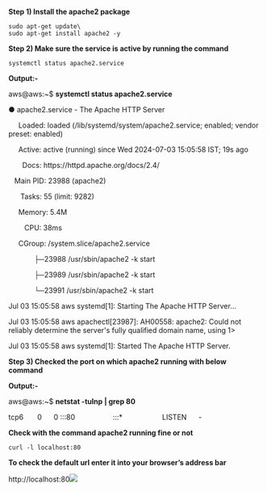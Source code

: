 **Step 1) Install the apache2 package**
```
sudo apt-get update\
sudo apt-get install apache2 -y 

```

**Step 2) Make sure the service is active by running the command** 
```
systemctl status apache2.service

```

**Output:-**

aws\@aws:\~$ **systemctl status apache2.service** 

● apache2.service - The Apache HTTP Server

     Loaded: loaded (/lib/systemd/system/apache2.service; enabled; vendor preset: enabled)

     Active: active (running) since Wed 2024-07-03 15:05:58 IST; 19s ago

       Docs: https\://httpd.apache.org/docs/2.4/

   Main PID: 23988 (apache2)

      Tasks: 55 (limit: 9282)

     Memory: 5.4M

        CPU: 38ms

     CGroup: /system.slice/apache2.service

             ├─23988 /usr/sbin/apache2 -k start

             ├─23989 /usr/sbin/apache2 -k start

             └─23991 /usr/sbin/apache2 -k start

Jul 03 15:05:58 aws systemd\[1]: Starting The Apache HTTP Server...

Jul 03 15:05:58 aws apachectl\[23987]: AH00558: apache2: Could not reliably determine the server's fully qualified domain name, using 1>

Jul 03 15:05:58 aws systemd\[1]: Started The Apache HTTP Server.

**Step 3) Checked the port on which apache2 running with below command** 

**Output:-**

aws\@aws:\~$ **netstat -tulnp | grep 80**

tcp6       0      0 :::80                   :::\*                    LISTEN      -  

**Check with the command apache2 running fine or not**
```
curl -l localhost:80

```

**To check the default url enter it into your browser’s address bar**

http\://localhost:80![](https://lh7-us.googleusercontent.com/docsz/AD_4nXf84dvmNPv19nsFx10FXsUb07uOgzt2TNpFU-qcoVwyhCjOs4DCG8d_AiFX98M_v3cuQOoNq1e8ZNVDK-kSevQDTH_RoXqENadyxOVKlsRCokZA5TpLGg92pmv4-fFcpxv8xjjLUiMnPWgt2mTySS-TuXPJ?key=DvDc7us21QKZqg3Pu5lL6A)

